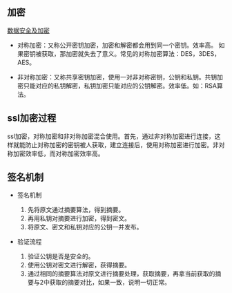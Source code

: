 ## 加密

[数据安全及加密](https://ios.nobady.cn/Data-encryption.html)

* 对称加密：又称公开密钥加密，加密和解密都会用到同一个密钥。效率高。 如果密钥被获取，那加密就失去了意义。常见的对称加密算法：DES，3DES，AES。

* 非对称加密：又称共享密钥加密，使用一对非对称密钥，公钥和私钥。共钥加密只能对应的私钥解密，私钥加密只能对应的公钥解密。效率低。如：RSA算法。

## ssl加密过程

ssl加密，对称加密和非对称加密混合使用。首先，通过非对称加密进行连接，这样就能防止对称加密的密钥被人获取，建立连接后，使用对称加密进行加密。非对称加密效率低，而对称加密效率高。

## 签名机制

* 签名机制

	1. 先将原文通过摘要算法，得到摘要。
	2. 再用私钥对摘要进行加密，得到密文。
	3. 将原文、密文和私钥对应的公钥一并发布。

* 验证流程

	1. 验证公钥是否是安全的。
	2. 使用公钥对密文进行解密，获得摘要。
	3. 通过相同的摘要算法对原文进行摘要处理，获取摘要，再拿当前获取的摘要与2中获取的摘要对比，如果一致，说明一切正常。